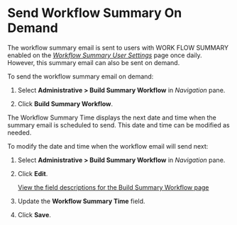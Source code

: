 # Send Workflow Summary On Demand

The workflow summary email is sent to users with WORK FLOW SUMMARY
enabled on the [*Workflow Summary User
Settings*](../Page_Desc/Workflow_Summary_User_Settings.htm) page once
daily. However, this summary email can also be sent on demand.

To send the workflow summary email on demand:

1.  Select **Administrative \> Build Summary Workflow** in *Navigation*
    pane.

2.  Click **Build Summary Workflow**.

The Workflow Summary Time displays the next date and time when the
summary email is scheduled to send. This date and time can be modified
as needed.

To modify the date and time when the workflow email will send next:

1.  Select **Administrative \> Build Summary Workflow** in *Navigation*
    pane.

2.  Click **Edit**.
    
    [View the field descriptions for the Build Summary Workflow
    page](Build_Summary_Workflow.htm)

3.  Update the **Workflow Summary Time** field.

4.  Click **Save**.
